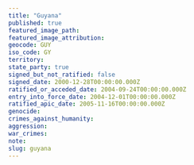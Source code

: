 ```yaml
---
title: "Guyana"
published: true
featured_image_path:
featured_image_attribution:
geocode: GUY
iso_code: GY
territory:
state_party: true
signed_but_not_ratified: false
signed_date: 2000-12-28T00:00:00.000Z
ratified_or_acceded_date: 2004-09-24T00:00:00.000Z
entry_into_force_date: 2004-12-01T00:00:00.000Z
ratified_apic_date: 2005-11-16T00:00:00.000Z
genocide:
crimes_against_humanity:
aggression:
war_crimes:
note:
slug: guyana
---
```

